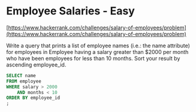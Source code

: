 # Employee Salaries - Easy
[https://www.hackerrank.com/challenges/salary-of-employees/problem](https://www.hackerrank.com/challenges/salary-of-employees/problem)

Write a query that prints a list of employee names (i.e.: the name attribute) for employees in Employee having a salary greater than $2000 per month who have been employees for less than 10 months. Sort your result by ascending employee_id.

```sql
SELECT name
FROM employee
WHERE salary > 2000
	AND months < 10
ORDER BY employee_id
;
```
